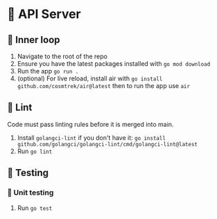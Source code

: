 # 📡 API Server

## 🔁 Inner loop

1. Navigate to the root of the repo
1. Ensure you have the latest packages installed with `go mod download`
1. Run the app `go run .`
1. (optional) For live reload, install air with
`go install github.com/cosmtrek/air@latest` then to run the app use `air`

## 🧹 Lint

Code must pass linting rules before it is merged into main.

1. Install `golangci-lint` if you don't have it: `go install github.com/golangci/golangci-lint/cmd/golangci-lint@latest`
1. Run `go lint`

## 🧪 Testing

### 📃 Unit testing

1. Run `go test`
